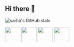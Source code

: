 ## Hi there 👋

![sartib's GitHub stats](https://github-readme-stats.vercel.app/api?username=sartib&show_icons=true&theme=radical)


<img src="https://cdn.jsdelivr.net/gh/devicons/devicon@latest/icons/java/java-plain-wordmark.svg" width="50px" /> <img src="https://cdn.jsdelivr.net/gh/devicons/devicon@latest/icons/html5/html5-plain-wordmark.svg" width="50px" /> 
<img src="https://cdn.jsdelivr.net/gh/devicons/devicon@latest/icons/css3/css3-plain-wordmark.svg" width="50px" /> <img src="https://cdn.jsdelivr.net/gh/devicons/devicon@latest/icons/csharp/csharp-plain.svg" width="50px" />
          
          

                 
          
          
